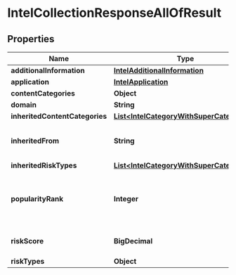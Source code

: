 

# IntelCollectionResponseAllOfResult


## Properties

| Name | Type | Description | Notes |
|------------ | ------------- | ------------- | -------------|
|**additionalInformation** | [**IntelAdditionalInformation**](IntelAdditionalInformation.md) |  |  [optional] |
|**application** | [**IntelApplication**](IntelApplication.md) |  |  [optional] |
|**contentCategories** | **Object** | Current content categories. |  [optional] |
|**domain** | **String** |  |  [optional] |
|**inheritedContentCategories** | [**List&lt;IntelCategoryWithSuperCategoryId&gt;**](IntelCategoryWithSuperCategoryId.md) |  |  [optional] |
|**inheritedFrom** | **String** | Domain from which &#x60;inherited_content_categories&#x60; and &#x60;inherited_risk_types&#x60; are inherited, if applicable. |  [optional] |
|**inheritedRiskTypes** | [**List&lt;IntelCategoryWithSuperCategoryId&gt;**](IntelCategoryWithSuperCategoryId.md) |  |  [optional] |
|**popularityRank** | **Integer** | Global Cloudflare 100k ranking for the last 30 days, if available for the hostname. The top ranked domain is 1, the lowest ranked domain is 100,000. |  [optional] |
|**riskScore** | **BigDecimal** | Hostname risk score, which is a value between 0 (lowest risk) to 1 (highest risk). |  [optional] |
|**riskTypes** | **Object** |  |  [optional] |



